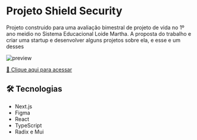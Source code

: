 # Projeto Shield Security

Projeto construido para uma avaliação bimestral de projeto de vida no 1º ano meidio no Sistema Educacional Loide Martha. A proposta do trabalho e criar uma startup e desenvolver alguns projetos sobre ela, e esse e um desses

![preview](./ftHome_.png)

 [🔗 Clique aqui para acessar](https://shieldsecurity.vercel.app)

## 🛠 Tecnologias

 - Next.js
 - Figma
 - React 
 - TypeScript
 - Radix e Mui
